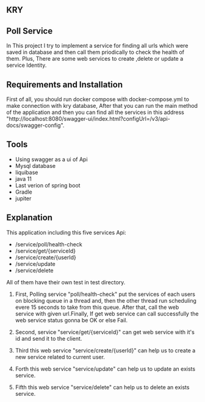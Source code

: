 KRY
--------------------

Poll Service
---------------------
In This project I try to implement a service for finding all urls which were saved in database and then call them priodically to check the health of them. Plus, There are some web services to create ,delete or update a service Identity.

Requirements and Installation
-----------------------------
First of all, you should run docker compose with docker-compose.yml to make connection with kry database, After that you can run the main method of the application
and then you can find all the services in this address "http://localhost:8080/swagger-ui/index.html?configUrl=/v3/api-docs/swagger-config".

Tools
-----------------------------
- Using swagger as a ui of Api
- Mysql database
- liquibase
- java 11
- Last verion of spring boot
- Gradle
- jupiter

Explanation
-----------------------------
This application including this five services Api:
 - /service/poll/health-check
 - /service/get/{serviceId}
 - /service/create/{userId}
 - /service/update
 - /service/delete

All of them have their own test in test directory.

1) First, Polling service "poll/health-check" put the services of each users on blocking queue in a thread and, then the other thread run scheduling evere 15 seconds to take from this queue. After that, call the web service with given url.Finally, If get web service can call successfully the web service status gonna be OK or else Fail.

2) Second, service "service/get/{serviceId}" can get web service with it's id and send it to the client.

3) Third this web service "service/create/{userId}" can help us to create a new service related to current user.

4) Forth this web service "service/update" can help us to update an exists service.

5) Fifth this web service "service/delete" can help us to delete an exists service.








